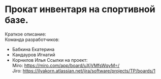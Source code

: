 # Прокат инвентаря на спортивной базе.
Краткое описание:  
Команда разработчиков:
- Бабкина Екатерина
- Кандауров Игнатий
- Корнилов Илья
Ссылки на проект:  
Miro: https://miro.com/app/board/uXjVMfsWqvM=/  
Jiro: https://ilyakorn.atlassian.net/jira/software/projects/TP/boards/1  
